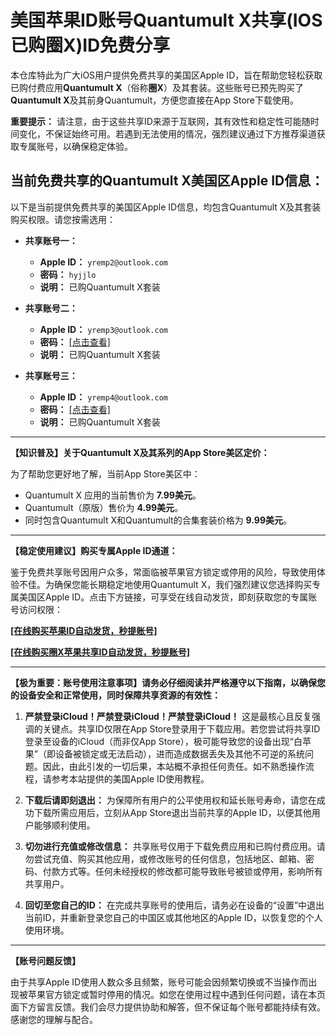 # 美国苹果ID账号Quantumult X共享(IOS已购圈X)ID免费分享

本仓库特此为广大iOS用户提供免费共享的美国区Apple ID，旨在帮助您轻松获取已购付费应用**Quantumult X**（俗称**圈X**）及其套装。这些账号已预先购买了**Quantumult X**及其前身Quantumult，方便您直接在App Store下载使用。

**重要提示：** 请注意，由于这些共享ID来源于互联网，其有效性和稳定性可能随时间变化，不保证始终可用。若遇到无法使用的情况，强烈建议通过下方推荐渠道获取专属账号，以确保稳定体验。

## 当前免费共享的Quantumult X美国区Apple ID信息：

以下是当前提供免费共享的美国区Apple ID信息，均包含Quantumult X及其套装购买权限。请您按需选用：

*   **共享账号一：**
    *   **Apple ID：** `yremp2@outlook.com`
    *   **密码：** `hyjjlo`
    *   **说明：** 已购Quantumult X套装

*   **共享账号二：**
    *   **Apple ID：** `yremp3@outlook.com`
    *   **密码：** [[点击查看]](https://t.me/juzixpchat)
    *   **说明：** 已购Quantumult X套装

*   **共享账号三：**
    *   **Apple ID：** `yremp4@outlook.com`
    *   **密码：** [[点击查看]](https://t.me/juzixpchat)
    *   **说明：** 已购Quantumult X套装

---

**【知识普及】关于Quantumult X及其系列的App Store美区定价：**

为了帮助您更好地了解，当前App Store美区中：

*   Quantumult X 应用的当前售价为 **7.99美元**。
*   Quantumult（原版）售价为 **4.99美元**。
*   同时包含Quantumult X和Quantumult的合集套装价格为 **9.99美元**。

---

**【稳定使用建议】购买专属Apple ID通道：**

鉴于免费共享账号因用户众多，常面临被苹果官方锁定或停用的风险，导致使用体验不佳。为确保您能长期稳定地使用Quantumult X，我们强烈建议您选择购买专属美国区Apple ID。点击下方链接，可享受在线自动发货，即刻获取您的专属账号访问权限：

**[[在线购买苹果ID自动发货，秒提账号]](https://juzixp.com/)**

**[[在线购买圈X苹果共享ID自动发货，秒提账号]](https://juzixp.com/buy/68)**

---

**【极为重要：账号使用注意事项】请务必仔细阅读并严格遵守以下指南，以确保您的设备安全和正常使用，同时保障共享资源的有效性：**

1.  **严禁登录iCloud！严禁登录iCloud！严禁登录iCloud！**
    这是最核心且反复强调的关键点。共享ID仅限在App Store登录用于下载应用。若您尝试将共享ID登录至设备的iCloud（而非仅App Store），极可能导致您的设备出现“白苹果”（即设备被锁定或无法启动），进而造成数据丢失及其他不可逆的系统问题。因此，由此引发的一切后果，本站概不承担任何责任。如不熟悉操作流程，请参考本站提供的美国Apple ID使用教程。

2.  **下载后请即刻退出：** 为保障所有用户的公平使用权和延长账号寿命，请您在成功下载所需应用后，立刻从App Store退出当前共享的Apple ID，以便其他用户能够顺利使用。

3.  **切勿进行充值或修改信息：** 共享账号仅用于下载免费应用和已购付费应用。请勿尝试充值、购买其他应用，或修改账号的任何信息，包括地区、邮箱、密码、付款方式等。任何未经授权的修改都可能导致账号被锁或停用，影响所有共享用户。

4.  **回切至您自己的ID：** 在完成共享账号的使用后，请务必在设备的“设置”中退出当前ID，并重新登录您自己的中国区或其他地区的Apple ID，以恢复您的个人使用环境。

---

**【账号问题反馈】**

由于共享Apple ID使用人数众多且频繁，账号可能会因频繁切换或不当操作而出现被苹果官方锁定或暂时停用的情况。如您在使用过程中遇到任何问题，请在本页面下方留言反馈。我们会尽力提供协助和解答，但不保证每个账号都能持续有效。感谢您的理解与配合。
